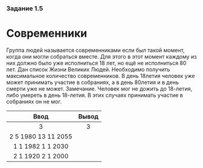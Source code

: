 ### Задание 1.5
# Современники

Группа людей называется современниками если был такой момент, когда они могли собраться вместе. Для этого в этот момент каждому из них должно было уже исполниться 18 лет, но ещё не исполниться 80 лет. Дан список Жизни Великих Людей. Необходимо получить максимальное количество современников. В день 18летия человек уже может принимать участие в собраниях, а в день 80летия и в день смерти уже не может. 
Замечание. Человек мог не дожить до 18-летия, либо умереть в день 18-летия. В этих случаях принимать участие в собраниях он не мог.


| Ввод  | Вывод |
| :---: | :-:   |
|  3    |   3   |
|  2  5  1980  13  11  2055  |       |
|  1  1  1982  1  1  2030    |       |
|  2  1  1920  2  1  2000    |       |
